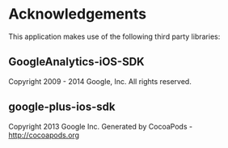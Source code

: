 # Acknowledgements
This application makes use of the following third party libraries:

## GoogleAnalytics-iOS-SDK

Copyright 2009 - 2014 Google, Inc. All rights reserved.


## google-plus-ios-sdk

Copyright 2013 Google Inc.
Generated by CocoaPods - http://cocoapods.org
